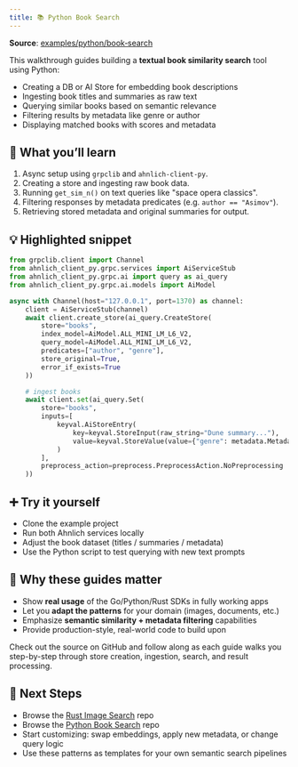 ```yaml
---
title: 📚 Python Book Search
---
```


**Source**: [examples/python/book‑search](https://github.com/deven96/ahnlich/tree/main/examples/python/book-search)

This walkthrough guides building a **textual book similarity search** tool using Python:

- Creating a DB or AI Store for embedding book descriptions
- Ingesting book titles and summaries as raw text
- Querying similar books based on semantic relevance
- Filtering results by metadata like genre or author
- Displaying matched books with scores and metadata

## 🔧 What you’ll learn

1. Async setup using `grpclib` and `ahnlich-client-py`.
2. Creating a store and ingesting raw book data.
3. Running `get_sim_n()` on text queries like "space opera classics".
4. Filtering responses by metadata predicates (e.g. `author == "Asimov"`).
5. Retrieving stored metadata and original summaries for output.

## 💡 Highlighted snippet

```python
from grpclib.client import Channel
from ahnlich_client_py.grpc.services import AiServiceStub
from ahnlich_client_py.grpc.ai import query as ai_query
from ahnlich_client_py.grpc.ai.models import AiModel

async with Channel(host="127.0.0.1", port=1370) as channel:
    client = AiServiceStub(channel)
    await client.create_store(ai_query.CreateStore(
        store="books",
        index_model=AiModel.ALL_MINI_LM_L6_V2,
        query_model=AiModel.ALL_MINI_LM_L6_V2,
        predicates=["author", "genre"],
        store_original=True,
        error_if_exists=True
    ))

    # ingest books
    await client.set(ai_query.Set(
        store="books",
        inputs=[
            keyval.AiStoreEntry(
                key=keyval.StoreInput(raw_string="Dune summary..."),
                value=keyval.StoreValue(value={"genre": metadata.MetadataValue(raw_string="SciFi")})
            )
        ],
        preprocess_action=preprocess.PreprocessAction.NoPreprocessing
    ))
```

## ➕ Try it yourself

- Clone the example project  
- Run both Ahnlich services locally  
- Adjust the book dataset (titles / summaries / metadata)  
- Use the Python script to test querying with new text prompts



## 🧠 Why these guides matter

- Show **real usage** of the Go/Python/Rust SDKs in fully working apps  
- Let you **adapt the patterns** for your domain (images, documents, etc.)  
- Emphasize **semantic similarity + metadata filtering** capabilities  
- Provide production-style, real-world code to build upon  

Check out the source on GitHub and follow along as each guide walks you step-by-step through store creation, ingestion, search, and result processing.



## 📌 Next Steps

- Browse the [Rust Image Search](https://github.com/deven96/ahnlich/tree/main/examples/rust/image-search) repo  
- Browse the [Python Book Search](https://github.com/deven96/ahnlich/tree/main/examples/python/book-search) repo  
- Start customizing: swap embeddings, apply new metadata, or change query logic  
- Use these patterns as templates for your own semantic search pipelines